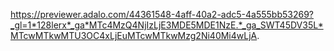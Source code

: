 https://previewer.adalo.com/44361548-4aff-40a2-adc5-4a555bb53269?_gl=1*128lerx*_ga*MTc4MzQ4NjIzLjE3MDE5MDE1NzE.*_ga_SWT45DV35L*MTcwMTkwMTU3OC4xLjEuMTcwMTkwMzg2Ni40Mi4wLjA.
